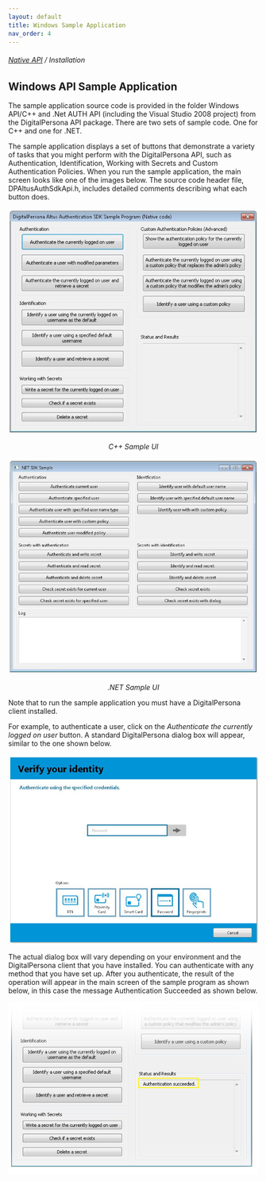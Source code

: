 ```yaml
---  
layout: default  
title: Windows Sample Application  
nav_order: 4  
---  
```

###### [Native API](..\index.html) / Installation  
## Windows API Sample Application

The sample application source code is provided in the folder Windows API/C++ and .Net AUTH API (including the Visual Studio 2008 project) from the DigitalPersona API package.
There are two sets of sample code. One for C++ and one for .NET.  

The sample application displays a set of buttons that demonstrate a variety of tasks that you might perform with the DigitalPersona API, such as Authentication, Identification, Working with Secrets and Custom Authentication Policies. When you run the sample application, the main screen looks like one of the images below.
The source code header file, DPAltusAuthSdkApi.h, includes detailed comments describing what each button does.

![](assets/Sample1.jpg)  
<p style="text-align: center;font-style:italic;">C++ Sample UI</p>


![](assets/DOT_NETSampleUI.JPG)
<p style="text-align: center;font-style:italic;">.NET Sample UI</p>  

Note that to run the sample application you must have a DigitalPersona client installed.

For example, to authenticate a user, click on the *Authenticate the currently logged on user* button. A standard DigitalPersona dialog box will appear, similar to the one shown below.

![](assets/Verify1.jpg)

The actual dialog box will vary depending on your environment and the DigitalPersona client that you have installed.
You can authenticate with any method that you have set up. After you authenticate, the result of the operation will appear in the main screen of the sample program as shown below, in this case the message Authentication Succeeded as shown below.

![](assets/Verify2.jpg)
